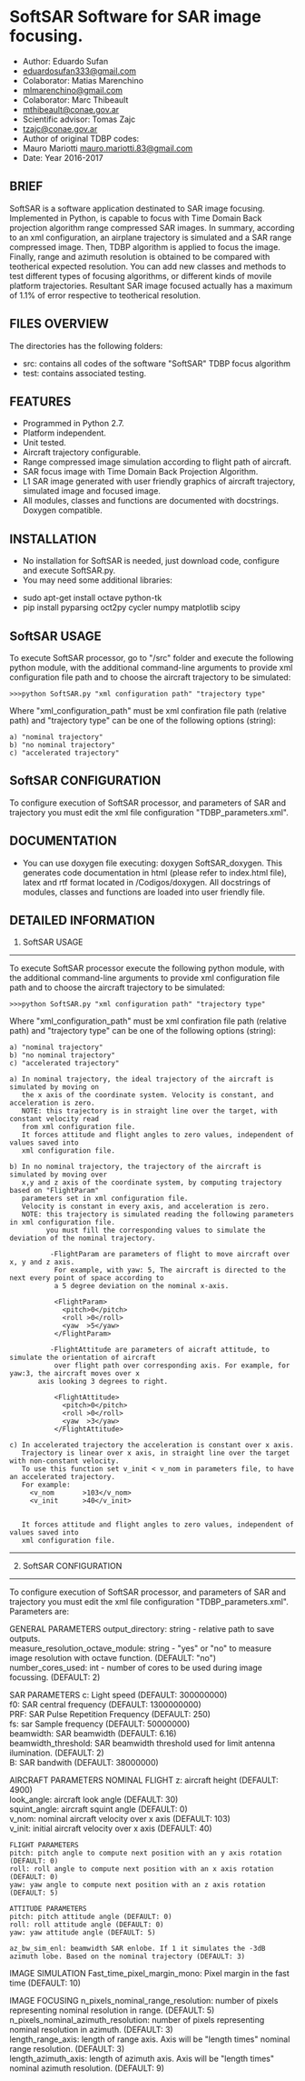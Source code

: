 # **SoftSAR** Software for SAR image focusing.
- Author: Eduardo Sufan 
 - eduardosufan333@gmail.com
- Colaborator: Matias Marenchino
 - mlmarenchino@gmail.com
- Colaborator: Marc Thibeault 
 - mthibeault@conae.gov.ar 
- Scientific advisor: Tomas Zajc
 - tzajc@conae.gov.ar
- Author of original TDBP codes: 
 - Mauro Mariotti mauro.mariotti.83@gmail.com
- Date: Year 2016-2017

BRIEF
--------------
SoftSAR is a software application destinated to SAR image focusing. Implemented in Python, is capable to focus with Time Domain Back projection algorithm range compressed SAR images. 
In summary, according to an xml configuration, an airplane trajectory is simulated and a SAR range compressed image. Then, TDBP algorithm is applied to focus the image. Finally, range and azimuth resolution is obtained to be compared with teotherical expected resolution.
You can add new classes and methods to test different types of focusing algorithms, or different kinds of movile platform trajectories.
Resultant SAR image focused actually has a maximum of 1.1% of error respective to teotherical resolution.

FILES OVERVIEW
--------------
The directories has the following folders:
- src: contains all codes of the software "SoftSAR" TDBP focus algorithm
- test: contains associated testing.

FEATURES
--------
- Programmed in Python 2.7.
- Platform independent.
- Unit tested.
- Aircraft trajectory configurable.
- Range compressed image simulation according to flight path of aircraft.
- SAR focus image with Time Domain Back Projection Algorithm.
- L1 SAR image generated with user friendly graphics of aircraft trajectory, simulated image and focused image.
- All modules, classes and functions are documented with docstrings. Doxygen compatible.

INSTALLATION
------------
- No installation for SoftSAR is needed, just download code, configure and execute SoftSAR.py.
- You may need some additional libraries:
 * sudo apt-get install octave python-tk
 * pip install pyparsing oct2py cycler numpy matplotlib scipy

SoftSAR USAGE
-------------
To execute SoftSAR processor, go to "/src" folder and execute the following python module, with the additional 
command-line arguments to provide xml configuration file path and to choose the aircraft trajectory to be simulated:

    >>>python SoftSAR.py "xml configuration path" "trajectory type"

  Where "xml_configuration_path" must be xml confiration file path (relative path) and "trajectory type" can be one of the following options (string):
 
    a) "nominal trajectory"
    b) "no nominal trajectory"
    c) "accelerated trajectory"

SoftSAR CONFIGURATION
---------------------
To configure execution of SoftSAR processor, and parameters of SAR and trajectory you must edit the xml file
configuration "TDBP_parameters.xml".

DOCUMENTATION
-------------
- You can use doxygen file executing: doxygen SoftSAR_doxygen. This generates code documentation in html 
  (please refer to index.html file), latex and rtf format located in /Codigos/doxygen. All docstrings of modules, classes 
  and functions are loaded into user friendly file.

DETAILED INFORMATION
--------------------


1) SoftSAR USAGE
----------------

To execute SoftSAR processor execute the following python module, with the additional 
command-line arguments to provide xml configuration file path and to choose the aircraft trajectory to be simulated:

    >>>python SoftSAR.py "xml configuration path" "trajectory type"

  Where "xml_configuration_path" must be xml confiration file path (relative path) and "trajectory type" can be one of the following options (string):
 
    a) "nominal trajectory"
    b) "no nominal trajectory"
    c) "accelerated trajectory"

    a) In nominal trajectory, the ideal trajectory of the aircraft is simulated by moving on 
       the x axis of the coordinate system. Velocity is constant, and acceleration is zero.
       NOTE: this trajectory is in straight line over the target, with constant velocity read 
       from xml configuration file.
       It forces attitude and flight angles to zero values, independent of values saved into
       xml configuration file.

    b) In no nominal trajectory, the trajectory of the aircraft is simulated by moving over 
       x,y and z axis of the coordinate system, by computing trajectory based on "FlightParam"
       parameters set in xml configuration file.
       Velocity is constant in every axis, and acceleration is zero.
       NOTE: this trajectory is simulated reading the following parameters in xml configuration file.
             you must fill the corresponding values to simulate the deviation of the nominal trajectory.
 
              -FlightParam are parameters of flight to move aircraft over x, y and z axis.
               For example, with yaw: 5, The aircraft is directed to the next every point of space according to 
               a 5 degree deviation on the nominal x-axis.

               <FlightParam>
                 <pitch>0</pitch>
                 <roll >0</roll>
                 <yaw  >5</yaw>
               </FlightParam>

              -FlightAttitude are parameters of aicraft attitude, to simulate the orientation of aircraft 
               over flight path over corresponding axis. For example, for yaw:3, the aircraft moves over x
	       axis looking 3 degrees to right.
           
               <FlightAttitude>
                 <pitch>0</pitch>
                 <roll >0</roll>
                 <yaw  >3</yaw>
               </FlightAttitude>

    c) In accelerated trajectory the acceleration is constant over x axis.
       Trajectory is linear over x axis, in straight line over the target with non-constant velocity.
       To use this function set v_init < v_nom in parameters file, to have an accelerated trajectory.
       For example:
         <v_nom       >103</v_nom>
         <v_init      >40</v_init>
	    

       It forces attitude and flight angles to zero values, independent of values saved into
       xml configuration file.

**************************************************************************************************************
  
2) SoftSAR CONFIGURATION
------------------------

To configure execution of SoftSAR processor, and parameters of SAR and trajectory you must edit the xml file
configuration "TDBP_parameters.xml". Parameters are:  

  GENERAL PARAMETERS
  output_directory: string - relative path to save outputs.  
  measure_resolution_octave_module: string - "yes" or "no" to measure image resolution with octave function. (DEFAULT: "no")  
  number_cores_used: int - number of cores to be used during image focussing. (DEFAULT: 2)  

  SAR PARAMETERS
  c: Light speed (DEFAULT: 300000000)  
  f0: SAR central frequency (DEFAULT: 1300000000)  
  PRF: SAR Pulse Repetition Frequency (DEFAULT: 250)  
  fs: sar Sample frequency (DEFAULT: 50000000)  
  beamwidth: SAR beamwidth (DEFAULT: 6.16)  
  beamwidth_threshold: SAR beamwidth threshold used for limit antenna ilumination. (DEFAULT: 2)  
  B: SAR bandwith (DEFAULT: 38000000)  

  AIRCRAFT PARAMETERS
    NOMINAL FLIGHT
    z: aircraft height (DEFAULT: 4900)  
    look_angle: aircraft look angle (DEFAULT: 30)  
    squint_angle: aircraft squint angle (DEFAULT: 0)  
    v_nom: nominal aircraft velocity over x axis (DEFAULT: 103)  
    v_init: initial aircraft velocity over x axis (DEFAULT: 40)  
  
    FLIGHT PARAMETERS  
    pitch: pitch angle to compute next position with an y axis rotation (DEFAULT: 0)  
    roll: roll angle to compute next position with an x axis rotation (DEFAULT: 0)  
    yaw: yaw angle to compute next position with an z axis rotation (DEFAULT: 5)  

    ATTITUDE PARAMETERS  
    pitch: pitch attitude angle (DEFAULT: 0)  
    roll: roll attitude angle (DEFAULT: 0)  
    yaw: yaw attitude angle (DEFAULT: 5)  

    az_bw_sim_enl: beamwidth SAR enlobe. If 1 it simulates the -3dB azimuth lobe. Based on the nominal trajectory (DEFAULT: 3)  

  IMAGE SIMULATION
    Fast_time_pixel_margin_mono: Pixel margin in the fast time (DEFAULT: 10)  

  IMAGE FOCUSING
    n_pixels_nominal_range_resolution: number of pixels representing nominal resolution in range. (DEFAULT: 5)  
    n_pixels_nominal_azimuth_resolution: number of pixels representing nominal resolution in azimuth. (DEFAULT: 3)  
    length_range_axis: length of range axis. Axis will be "length times" nominal range resolution. (DEFAULT: 3)  
    length_azimuth_axis: length of azimuth axis. Axis will be "length times" nominal azimuth resolution. (DEFAULT: 9)  

